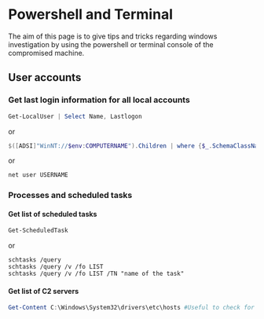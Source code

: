 # Powershell and Terminal
The aim of this page is to give tips and tricks regarding windows investigation by using the powershell or terminal console of the compromised machine. 
## User accounts

### Get last login information for all local accounts
```Powershell
Get-LocalUser | Select Name, Lastlogon
```
or
```Powershell
$([ADSI]"WinNT://$env:COMPUTERNAME").Children | where {$_.SchemaClassName -eq 'user'} | Select Name, Lastlogin
```
or
```Powershell
net user USERNAME
```

### Processes and scheduled tasks

#### Get list of scheduled tasks

```Powershell
Get-ScheduledTask
```
or
```MS-DOS
schtasks /query
schtasks /query /v /fo LIST
schtasks /query /v /fo LIST /TN "name of the task"
```

#### Get list of C2 servers
```Powershell
Get-Content C:\Windows\System32\drivers\etc\hosts #Useful to check for DNS Poisoning
```
